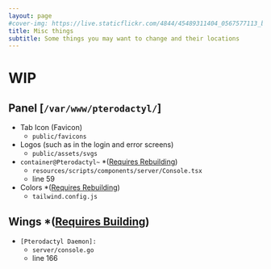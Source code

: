 ```yaml
---
layout: page
#cover-img: https://live.staticflickr.com/4844/45489311404_0567577113_b.jpg
title: Misc things
subtitle: Some things you may want to change and their locations
--- 
```

# WIP
## Panel [`/var/www/pterodactyl/`]
* Tab Icon (Favicon)
  * `public/favicons`
* Logos (such as in the login and error screens)
  * `public/assets/svgs`
* `container@Pterodactyl~` *([Requires Rebuilding](../../panel))
  * `resources/scripts/components/server/Console.tsx`
  * line 59
* Colors *([Requires Rebuilding](../../panel))
  * `tailwind.config.js`

## Wings *([Requires Building](../../wings))
* `[Pterodactyl Daemon]:`
  * `server/console.go`
  * line 166
